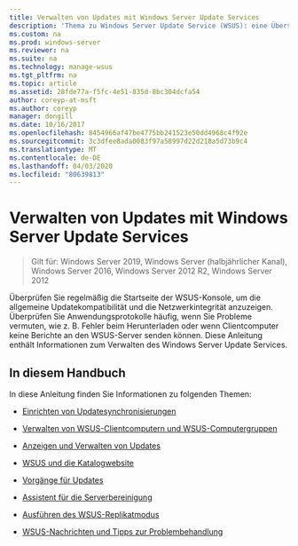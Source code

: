 ```yaml
---
title: Verwalten von Updates mit Windows Server Update Services
description: 'Thema zu Windows Server Update Service (WSUS): eine Übersicht über Updateverwaltung mit Links zu den verwandten Themen.'
ms.custom: na
ms.prod: windows-server
ms.reviewer: na
ms.suite: na
ms.technology: manage-wsus
ms.tgt_pltfrm: na
ms.topic: article
ms.assetid: 28fde77a-f5fc-4e51-835d-8bc304dcfa54
author: coreyp-at-msft
ms.author: coreyp
manager: dongill
ms.date: 10/16/2017
ms.openlocfilehash: 8454966af47be4775bb241523e50dd4968c4f92e
ms.sourcegitcommit: 3c3dfee8ada0083f97a58997d22d218a5d73b9c4
ms.translationtype: MT
ms.contentlocale: de-DE
ms.lasthandoff: 04/03/2020
ms.locfileid: "80639813"
---
```

# <a name="update-management-with-windows-server-update-services"></a>Verwalten von Updates mit Windows Server Update Services

>Gilt für: Windows Server 2019, Windows Server (halbjährlicher Kanal), Windows Server 2016, Windows Server 2012 R2, Windows Server 2012

Überprüfen Sie regelmäßig die Startseite der WSUS-Konsole, um die allgemeine Updatekompatibilität und die Netzwerkintegrität anzuzeigen. Überprüfen Sie Anwendungsprotokolle häufig, wenn Sie Probleme vermuten, wie z. B. Fehler beim Herunterladen oder wenn Clientcomputer keine Berichte an den WSUS-Server senden können. Diese Anleitung enthält Informationen zum Verwalten des Windows Server Update Services.  
  
## <a name="in-this-guide"></a>In diesem Handbuch  
In diese Anleitung finden Sie Informationen zu folgenden Themen:  
  
-   [Einrichten von Updatesynchronisierungen](setting-up-update-synchronizations.md)  
  
-   [Verwalten von WSUS-Clientcomputern und WSUS-Computergruppen](managing-wsus-client-computers-and-wsus-computer-groups.md)  
  
-   [Anzeigen und Verwalten von Updates](viewing-and-managing-updates.md)  
  
-   [WSUS und die Katalogwebsite](wsus-and-the-catalog-site.md)  
  
-   [Vorgänge für Updates](updates-operations.md)  
  
-   [Assistent für die Serverbereinigung](the-server-cleanup-wizard.md)  
  
-   [Ausführen des WSUS-Replikatmodus](running-wsus-replica-mode.md)  
  
-   [WSUS-Nachrichten und Tipps zur Problembehandlung](wsus-messages-and-troubleshooting-tips.md)  
